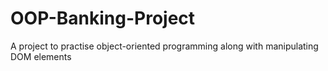 # OOP-Banking-Project
A project to practise object-oriented programming along with manipulating DOM elements

